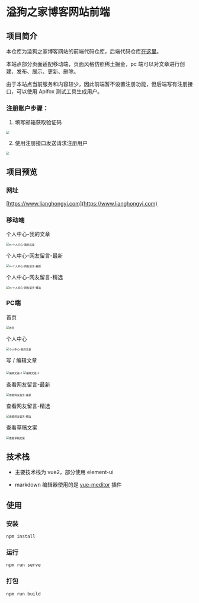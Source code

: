 # 溢狗之家博客网站前端

## 项目简介

本仓库为溢狗之家博客网站的前端代码仓库，后端代码仓库[在这里](https://github.com/YYgx2020/yg_server.git)。

本站点部分页面适配移动端，页面风格仿照稀土掘金，pc 端可以对文章进行创建、发布、展示、更新、删除。

由于本站点当前服务和内容较少，因此前端暂不设置注册功能，但后端写有注册接口，可以使用 Apifox 测试工具生成用户。

### 注册账户步骤：

1. 填写邮箱获取验证码

<img src="./public/image/测试获取验证码.png" style="zoom:50%;" />

2. 使用注册接口发送请求注册用户

<img src="./public/image/注册接口.png" style="zoom:50%;" />

## 项目预览

### 网址

[https://www.lianghongyi.com](https://www.lianghongyi.com)

### 移动端

个人中心-我的文章

<img src="./public/image/m-个人中心-我的文章.png" alt="m-个人中心-我的文章" style="zoom: 50%;" />

个人中心-网友留言-最新

<img src="./public/image/m-个人中心-网友留言-最新.png" alt="m-个人中心-网友留言-最新" style="zoom:50%;" />

个人中心-网友留言-精选

<img src="./public/image/m-个人中心-网友留言-精选.png" alt="m-个人中心-网友留言-精选" style="zoom:50%;" />

### PC端

首页

<img src="./public/image/PC端口首页.png " alt="首页" style="zoom:50%;" />

个人中心

<img src="./public/image/个人中心-我的文章.png" alt="个人中心-我的文章" style="zoom:50%;" />

写 / 编辑文章

<img src="./public/image/编辑文章-1.png" alt="编辑文章-1" style="zoom:50%;" />

<img src="./public/image/编辑文章-2.png" alt="编辑文章-2" style="zoom:50%;" />

查看网友留言-最新

<img src="./public/image/查看网友留言-最新.png" alt="查看网友留言-最新" style="zoom:50%;" />

查看网友留言-精选

<img src="./public/image/查看网友留言-精选.png" alt="查看网友留言-精选" style="zoom:50%;" />

查看草稿文案

<img src="./public/image/查看草稿文案.png" alt="查看草稿文案" style="zoom:50%;" />



## 技术栈

- 主要技术栈为 vue2，部分使用 element-ui

- markdown 编辑器使用的是 [vue-meditor](https://zhaoxuhui1122.github.io/vue-markdown-docs/) 插件



## 使用

### 安装

```
npm install
```

### 运行

```
npm run serve
```

### 打包

```
npm run build
```


